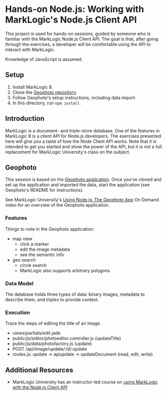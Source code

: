 # Hands-on Node.js: Working with MarkLogic's Node.js Client API

This project is used for hands-on sessions, guided by someone who is familiar
with the MarkLogic Node.js Client API. The goal is that, after going through 
the exercises, a developer will be comfortable using the API to interact with
MarkLogic. 

Knowledge of JavaScript is assumed. 

## Setup

1. Install MarkLogic 8.
2. Clone the [Geophoto repository][geophoto]. 
3. Follow Geophoto's setup instructions, including data import.
4. In this directory, run `npm install`. 

## Introduction

MarkLogic is a document- and triple-store database. One of the features in
MarkLogic 8 is a client API for Node.js developers. The exercises presented
here will give you a taste of how the Node Client API works. Note that it is
intended to get you started and show the power of the API, but it is not a full
replacement for MarkLogic University's class on the subject.

## Geophoto

This session is based on the [Geophoto application][geophoto]. Once you've
cloned and set up the application and imported the data, start the application
(see Geophoto's README for instructions).

See MarkLogic University's [Using Node.js: The Geophoto App][mlu-geophoto] On 
Demand video for an overview of the Geophoto application. 

### Features

Things to note in the Geophoto application:

- map view
  - click a marker
  - edit the image metadata
  - see the semantic info
- geo search
  - circle search
  - MarkLogic also supports arbitrary polygons

### Data Model

The database holds three types of data: binary images, metadata to describe
them, and triples to provide context.

### Execution

Trace the steps of editing the title of an image.

- views/partials/edit.jade
- public/js/editor/photoeditor.controller.js (updateTitle)
- public/js/data/photofactory.js (update)
- POST /api/image/update/:id/:update
- routes.js: update -> apiupdate -> updateDocument (read, edit, write)

## Additional Resources

- MarkLogic University has an instructor-led course on [using MarkLogic with the
Node.js Client API][mlu-ilt-node]

[geophoto]: https://github.com/marklogic/Geophoto
[mlu-geophoto]: http://mlu.marklogic.com/ondemand/aa767d01
[mlu-ilt-node]: http://www.marklogic.com/training-courses/developing-marklogic-applications-i-node-js/
